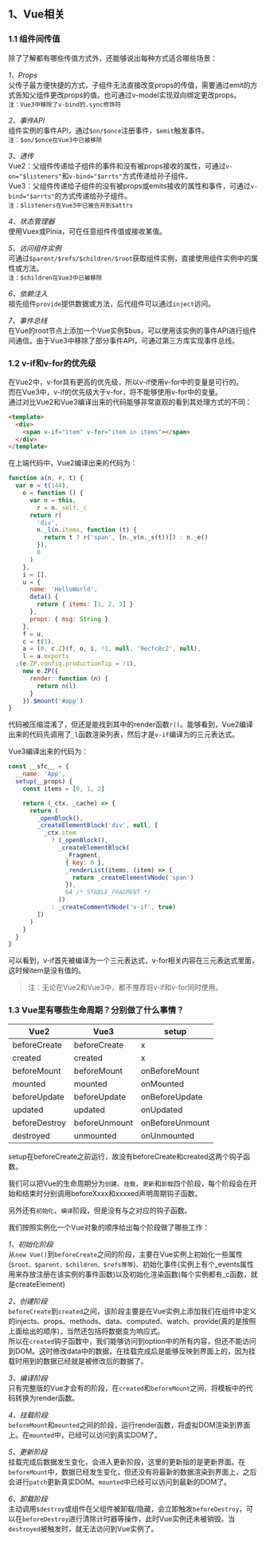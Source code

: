 ## 1、Vue相关
### 1.1 组件间传值
除了了解都有哪些传值方式外，还能够说出每种方式适合哪些场景：  

*1、Props*  
父传子最方便快捷的方式，子组件无法直接改变props的传值，需要通过emit的方式告知父组件更改props的值。也可通过v-model实现双向绑定更改props。  
`注：Vue3中移除了v-bind的.sync修饰符`  

*2、事件API*  
组件实例的事件API，通过`$on/$once`注册事件，`$emit`触发事件。  
`注：$on/$once在Vue3中已被移除`  

*3、透传*  
Vue2：父组件传递给子组件的事件和没有被props接收的属性，可通过`v-on="$listeners"`和`v-bind="$arrts"`方式传递给孙子组件。  
Vue3：父组件传递给子组件的没有被props或emits接收的属性和事件，可通过`v-bind="$arrts"`的方式传递给孙子组件。  
`注：$listeners在Vue3中已被合并到$attrs`  

*4、状态管理器*  
使用Vuex或Pinia，可在任意组件传值或接收某值。  

*5、访问组件实例*  
可通过`$parent/$refs/$children/$root`获取组件实例，直接使用组件实例中的属性或方法。  
`注：$children在Vue3中已被移除`  

*6、依赖注入*  
祖先组件`provide`提供数据或方法，后代组件可以通过`inject`访问。  

*7、事件总线*  
在Vue的root节点上添加一个Vue实例$bus，可以使用该实例的事件API进行组件间通信。由于Vue3中移除了部分事件API，可通过第三方库实现事件总线。

### 1.2 v-if和v-for的优先级
在Vue2中，v-for具有更高的优先级，所以v-if使用v-for中的变量是可行的。  
而在Vue3中，v-if的优先级大于v-for，将不能够使用v-for中的变量。  
通过对比Vue2和Vue3编译出来的代码能够非常直观的看到其处理方式的不同：
```html
<template>
  <div>
    <span v-if="item" v-for="item in items"></span>
  </div>
</template>
```
在上端代码中，Vue2编译出来的代码为：
```js
function a(n, r, t) {
  var e = t(144),
    o = function () {
      var n = this,
        r = n._self._c
      return r(
        'div',
        n._l(n.items, function (t) {
          return t ? r('span', [n._v(n._s(t))]) : n._e()
        }),
        0
      )
    },
    i = [],
    u = {
      name: 'HelloWorld',
      data() {
        return { items: [1, 2, 3] }
      },
      props: { msg: String }
    },
    f = u,
    c = t(1),
    a = (0, c.Z)(f, o, i, !1, null, '9ecfc8c2', null),
    l = a.exports
  ;(e.ZP.config.productionTip = !1),
    new e.ZP({
      render: function (n) {
        return n(l)
      }
    }).$mount('#app')
}
```
代码被压缩混淆了，但还是能找到其中的render函数`r()`。能够看到，Vue2编译出来的代码先调用了`_l`函数渲染列表，然后才是`v-if`编译为的三元表达式。  

Vue3编译出来的代码为：
```js
const __sfc__ = {
  __name: 'App',
  setup(__props) {
    const items = [0, 1, 2]

    return (_ctx, _cache) => {
      return (
        _openBlock(),
        _createElementBlock('div', null, [
          _ctx.item
            ? (_openBlock(),
              _createElementBlock(
                _Fragment,
                { key: 0 },
                _renderList(items, (item) => {
                  return _createElementVNode('span')
                }),
                64 /* STABLE_FRAGMENT */
              ))
            : _createCommentVNode('v-if', true)
        ])
      )
    }
  }
}
```
可以看到，v-if首先被编译为一个三元表达式，v-for相关内容在三元表达式里面，这时候item是没有值的。  

> 注：无论在Vue2和Vue3中，都不推荐将v-if和v-for同时使用。

### 1.3 Vue里有哪些生命周期？分别做了什么事情？
| Vue2          | Vue3          | setup           |
| ------------- | ------------- | --------------- |
| beforeCreate  | beforeCreate  | x               |
| created       | created       | x               |
| beforeMount   | beforeMount   | onBeforeMount   |
| mounted       | mounted       | onMounted       |
| beforeUpdate  | beforeUpdate  | onBeforeUpdate  |
| updated       | updated       | onUpdated       |
| beforeDestroy | beforeUnmount | onBeforeUnmount |
| destroyed     | unmounted     | onUnmounted     |

setup在beforeCreate之前运行，故没有beforeCreate和created这两个钩子函数。

我们可以把Vue的生命周期分为`创建`、`挂载`、`更新`和`卸载`四个阶段，每个阶段会在开始和结束时分别调用beforeXxxx和xxxxed声明周期钩子函数。  

另外还有`初始化`、`编译`阶段，但是没有与之对应的钩子函数。  

我们按照实例化一个Vue对象的顺序给出每个阶段做了哪些工作：  

*1、初始化阶段*  
从`new Vue()`到`beforeCreate`之间的阶段，主要在Vue实例上初始化一些属性(`$root、$parent、$children、$refs等等`)、初始化事件(实例上有个_events属性用来存放注册在该实例的事件函数)以及初始化渲染函数(每个实例都有_c函数，就是createElement)  

*2、创建阶段*  
`beforeCreate`到`created`之间，该阶段主要是在Vue实例上添加我们在组件中定义的injects、props、methods、data、computed、watch、provide(真的是按照上面给出的顺序)，当然还包括将数据变为响应式。  
所以在`created`钩子函数中，我们能够访问到option中的所有内容，但还不能访问到DOM。这时修改data中的数据，在挂载完成后是能够反映到界面上的，因为挂载时用到的数据已经就是被修改后的数据了。  

*3、编译阶段*  
只有完整版的Vue才会有的阶段，在`created`和`beforeMount`之间，将模板中的代码转换为render函数。  

*4、挂载阶段*  
`beforeMount`和`mounted`之间的阶段，运行render函数，将虚拟DOM渲染到界面上。在`mounted`中，已经可以访问到真实DOM了。  

*5、更新阶段*  
挂载完成后数据发生变化，会进入更新阶段，这里的更新指的是更新界面。在`beforeMount`中，数据已经发生变化，但还没有将最新的数据渲染到界面上，之后会进行`patch`更新真实DOM。`mounted`中已经可以访问到最新的DOM了。 

*6、卸载阶段*  
主动调用`$destroy`或组件在父组件被卸载/隐藏，会立即触发`beforeDestroy`，可以在`beforeDestroy`进行清除计时器等操作，此时Vue实例还未被销毁。当`destroyed`被触发时，就无法访问到Vue实例了。
